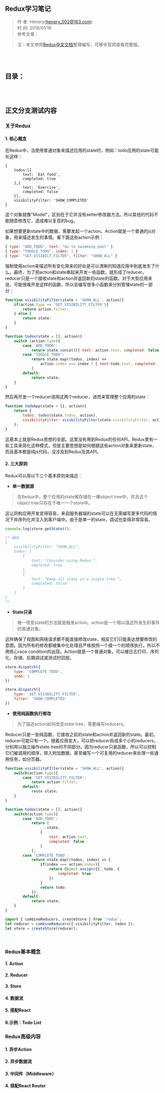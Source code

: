 ## Redux学习笔记
> 作    者: Henery(henery_002@163.com) <br/>
> 时    间: 2018/01/18 <br/>
> 参考文章： <br/>

> 注：本文参照[Redux中文文档](http://cn.redux.js.org/)整理编写，可移步官网查看完整版。

<br/><br/>

## 目录：





<br/><br/>

## 正文分支测试内容
### 关于Redux
#### 1. 核心概念

在Redux中，当使用普通对象来描述应用的state时，例如：todo应用的state可能长这样：
```jajascript
{
    todos:[{
        text: 'Eat food',
        completed: true
    },{
        text: 'Exercise',
        completed: false
    }],
    visibilityFilter: 'SHOW_COMPLETED'
}
```
这个对象就像"Model"，区别在于它并没有setter修改器方法。所以其他的代码不能随意修改它，造成难以复现的bug。

如果想要更新state中的数据，需要发起一个action。Action就是一个普通的js对象，用来描述发生的事情。看下面这些action示例：
```javascript
{ type: "ADD_TODO", text: "Go to swimming pool" }
{ type: "TOGGLE_TODO", index: 1 }
{ type: "SET_VISIBILT_FILTER", filter: "SHOW_ALL" }
```
强制使用action来描述所有变化带来的好处是可以清晰的知道应用中到底发生了什么。最终，为了把action和state串起来开发一些函数，就形成了reducer。reducer只是一个接收state和action并返回新的state的函数。对于大型应用来说，可能很难开发这样的函数，所以会编写很多小函数来分别管理state的一部分：
```javascript
function visibilityFilter(state = 'SHOW_ALL', action){
    if(action.type == 'SET_VISIBILITY_FILTER'){
        return action.filter;
    } else {
        return state;
    }
}

function todos(state = [], action){
    switch (action.type){
        case 'ADD_TODO':
            return state.concat([{ text: action.text, completed: false }]);
        case 'TOGGLE_TODO':
            return state.map((todos, index) => 
                action.index === index ? { text:todo.text, completed: !todo.completed } : todo
            )
        default:
            return state;
    }
}
```
然后再开发一个reducer调用这两个reducer，进而来管理整个应用的state：
```javascript
function todoApp(state = {}, action){
    return {
        todos: todos(state.todos, action),
        visibilityFilter: visibilityFilter(state.visibilityFilter, action)
    };
}
```
这基本上就是Redux思想的全部。这里没有用到Redux的任何API。Redux里有一些工具来简化这种模式，但是主要思想是如何根据这些action对象来更新state，而且基本都是纯js代码，没涉及到Redux及其API。
<br/>

#### 2. 三大原则

Redux可以用以下三个基本原则来描述：

- **单一数据源**

> 在Redux中，整个应用的state被存储在一棵object tree中，并且这个object tree只存在于唯一一个store中。

这让同构应用开发变得容易，来自服务器端的state可以在无需编写更多代码的情况下并序列化并注入到客户端中。由于是单一的state，调试也变得非常容易。
```javascript
console.log(store.getState());

/* 输出
{
    visilbilityFilter: "SHOW_ALL",
    todos: [
        {
            text: "Consider using Redux.",
            cmpleted: true
        },
        {
            text: "Keep all state in a single tree.",
            completed: false
        }
    ]
}
*/
```

- **State只读**

> 唯一改变state的方法就是触发action。action是一个用以描述所发生的事件的普通对象。

这样确保了视图和网络请求都不能直接修改state，相反它们只能表达想要修改的意图。因为所有的修改都被集中化处理且严格按照一个接一个的顺序执行，所以不用担心race condition的出现。Action就是一个普通对象，可以被日志打印、序列化、存储、后期调试或测试时回放。
```javascript
store.dispatch({
    type: 'COMPLETE_TODO',
    inde: 1
})

store.dispatch({
    type: 'SET_VISIBILITY_FILTER',
    filter: 'SHOW_COMPLETED'
})
```

- **使用纯函数执行修改**

> 为了描述action如何改变state tree，需要编写reducers。

Reducer只是一些纯函数，它接收之前的state和action并返回新的state。最初，reducer可能只有一个，随着应用变大，可以把reducer拆成多个小的reducers，分别用以独立操作state tree的不同部分。因为reducer只是函数，所以可以控制它们被调用的顺序，转入附加数据，甚至编写一个可复用的reducer来处理一些通用任务，如分页器。
```javascript
function visibilityFIlter(state = 'SHOW_ALL', action){
    switch(action.type){
        case 'SET_VISIBILITY_FILTER':
            return action.filter;
        default:
            reutn state;
    }
}

function todos(state = [], action){
    switch(action.type){
        case 'ADD_TODO':
            return [
                ...state,
                {
                    text: action.text,
                    completed: false
                }
            ];
        case 'COMPLETE_TODO':
            return state.map((todos, index) => {
                if(index === action.index){
                    return Object.assign({}, todo, {
                        completed: true
                    })
                }
                return todo;
            });
        default:
            return state;
    }
}

import { combineReducers, createStore } from 'redux';
let reducer = combineReducers({ visibilityFilter, todos });
let store = createStore(reducer);
```
<br/>

### Redux基本概念
#### 1. Action

#### 2. Reducer

#### 3. Store

#### 4. 数据流

#### 5. 搭配React

#### 6.示例：Todo List


### Redux高级内容
#### 1. 异步Action

#### 2. 异步数据流

#### 3. 中间件（Middleware）

#### 4. 搭配React Router





